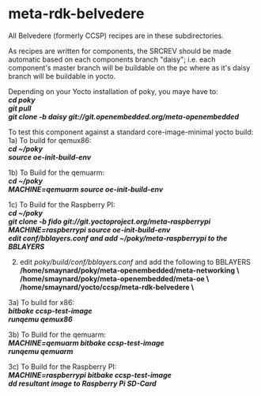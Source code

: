 meta-rdk-belvedere
=============

All Belvedere (formerly CCSP) recipes are in these subdirectories.

As recipes are written for components, the SRCREV should be made automatic based on each components branch "daisy"; i.e. each component's master branch will be buildable on the pc where as it's daisy branch will be buildable in yocto.

Depending on your Yocto installation of poky, you maye have to:<br>
<b><i>cd poky</i></b><br>
<b><i>git pull</i></b><br>
<b><i>git clone -b daisy git://git.openembedded.org/meta-openembedded</i></b><br>

To test this component against a standard core-image-minimal yocto build:<br>
1a) To build for qemux86:<br>
<b><i>cd ~/poky</i></b><br>
<b><i>source oe-init-build-env</i></b><br>

1b) To Build for the qemuarm:<br>
<b><i>cd ~/poky</i></b><br>
<b><i>MACHINE=qemuarm source oe-init-build-env</i></b><br>

1c) To Build for the Raspberry PI:<br>
<b><i>cd ~/poky</i></b><br>
<b><i>git clone -b fido git://git.yoctoproject.org/meta-raspberrypi</i></b><br>
<b><i>MACHINE=raspberrypi source oe-init-build-env</i></b><br>
<b><i>edit conf/bblayers.conf and add ~/poky/meta-raspberrypi to the BBLAYERS</i></b><br>

2) edit <i>poky/build/conf/bblayers.conf</i> and add the following to BBLAYERS<br>
<b>/home/smaynard/poky/meta-openembedded/meta-networking \\</b><br>
<b>/home/smaynard/poky/meta-openembedded/meta-oe \\</b><br>
<b>/home/smaynard/yocto/ccsp/meta-rdk-belvedere \\</b>

3a) To build for x86:<br>
<b><i>bitbake ccsp-test-image</i></b><br>
<b><i>runqemu qemux86</i></b><br>

3b) To Build for the qemuarm:<br>
<b><i>MACHINE=qemuarm bitbake ccsp-test-image</i></b><br>
<b><i>runqemu qemuarm</i></b><br>

3c) To Build for the Raspberry PI:<br>
<b><i>MACHINE=raspberrypi bitbake ccsp-test-image</i></b><br>
<b><i>dd resultant image to Raspberry Pi SD-Card</i></b><br>
